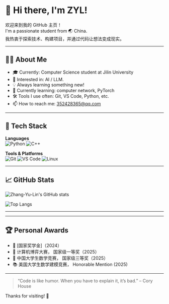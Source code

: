 # 👋 Hi there, I'm ZYL!

欢迎来到我的 GitHub 主页！  
I'm a passionate student from 🌏 China.  
我热衷于探索技术、构建项目，并通过代码让想法变成现实。

---

## 🧑‍💻 About Me

- 🎓 Currently: Computer Science student at Jilin University
- 🔬 Interested in: AI / LLM.
- 💡 Always learning something new!
- 🌱 Currently learning: computer network, PyTorch
- 🛠️ Tools I use often: Git, VS Code, Python, etc.
- 📫 How to reach me: 352428365@qq.com

---

## 🔧 Tech Stack

**Languages**  
![Python](https://img.shields.io/badge/Python-3776AB?style=flat-square&logo=python&logoColor=white)
![C++](https://img.shields.io/badge/C++-00599C?style=flat-square&logo=c%2B%2B&logoColor=white)

**Tools & Platforms**  
![Git](https://img.shields.io/badge/Git-F05032?style=flat-square&logo=git&logoColor=white)
![VS Code](https://img.shields.io/badge/VS%20Code-007ACC?style=flat-square&logo=visual-studio-code&logoColor=white)
![Linux](https://img.shields.io/badge/Linux-FCC624?style=flat-square&logo=linux&logoColor=black)

---

## 📈 GitHub Stats

![Zhang-Yu-Lin's GitHub stats](https://github-readme-stats.vercel.app/api?username=Zhang-Yu-Lin&show_icons=true&theme=default)

![Top Langs](https://github-readme-stats.vercel.app/api/top-langs/?username=Zhang-Yu-Lin&layout=compact)

---

---

## 🏆 Personal Awards

- 🥇 [国家奖学金]（2024）  
- 🥈 计算机博弈大赛， 国家级一等奖（2025）  
- 🏅 中国大学生数学竞赛， 国家级三等奖（2025）  
- 📚 美国大学生数学建模竞赛， Honorable Mention (2025) 

---


> “Code is like humor. When you have to explain it, it’s bad.” – Cory House

Thanks for visiting! 🚀
